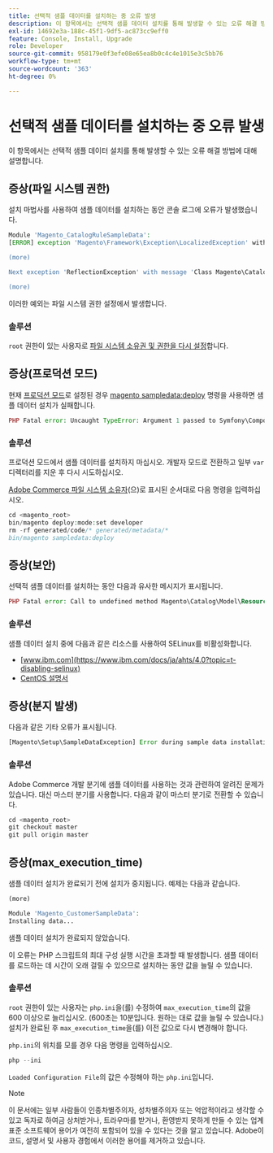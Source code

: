 ```yaml
---
title: 선택적 샘플 데이터를 설치하는 중 오류 발생
description: 이 항목에서는 선택적 샘플 데이터 설치를 통해 발생할 수 있는 오류 해결 방법에 대해 설명합니다.
exl-id: 14692e3a-188c-45f1-9df5-ac873cc9eff0
feature: Console, Install, Upgrade
role: Developer
source-git-commit: 958179e0f3efe08e65ea8b0c4c4e1015e3c5bb76
workflow-type: tm+mt
source-wordcount: '363'
ht-degree: 0%

---
```


# 선택적 샘플 데이터를 설치하는 중 오류 발생

이 항목에서는 선택적 샘플 데이터 설치를 통해 발생할 수 있는 오류 해결 방법에 대해 설명합니다.

## 증상(파일 시스템 권한)

설치 마법사를 사용하여 샘플 데이터를 설치하는 동안 콘솔 로그에 오류가 발생했습니다.

```php
Module 'Magento_CatalogRuleSampleData':
[ERROR] exception 'Magento\Framework\Exception\LocalizedException' with message 'Can't create directory /var/www/html/magento2/generated/code/Magento/CatalogRule/Model/.' in /var/www/html/magento2/lib/internal/Magento/Framework/Code/Generator.php:103

(more)

Next exception 'ReflectionException' with message 'Class Magento\CatalogRule\Model\RuleFactory does not exist' in /var/www/html/magento2/lib/internal/Magento/Framework/Code/Reader/ClassReader.php:29

(more)
```

이러한 예외는 파일 시스템 권한 설정에서 발생합니다.

### 솔루션

`root` 권한이 있는 사용자로 [파일 시스템 소유권 및 권한을 다시 설정](https://experienceleague.adobe.com/docs/commerce-operations/configuration-guide/deployment/file-system-permissions.html)합니다.

## 증상(프로덕션 모드)

현재 [프로덕션 모드](https://experienceleague.adobe.com/docs/commerce-operations/configuration-guide/setup/application-modes.html)로 설정된 경우 [magento sampledata:deploy](https://experienceleague.adobe.com/docs/commerce-operations/installation-guide/next-steps/sample-data/composer-packages.html) 명령을 사용하면 샘플 데이터 설치가 실패합니다.

```php
PHP Fatal error: Uncaught TypeError: Argument 1 passed to Symfony\Component\Console\Input\ArrayInput::__construct() must be of the type array, object given, called in /<path>/vendor/magento/framework/ObjectManager/Factory/AbstractFactory.php on line 97 and defined in /<path>/vendor/symfony/console/Symfony/Component/Console/Input/ArrayInput.php:37
```

### 솔루션

프로덕션 모드에서 샘플 데이터를 설치하지 마십시오. 개발자 모드로 전환하고 일부 `var` 디렉터리를 지운 후 다시 시도하십시오.

[Adobe Commerce 파일 시스템 소유자](https://experienceleague.adobe.com/docs/commerce-operations/installation-guide/prerequisites/file-system/overview.html)(으)로 표시된 순서대로 다음 명령을 입력하십시오.

```php
cd <magento_root>
bin/magento deploy:mode:set developer
rm -rf generated/code/* generated/metadata/*
bin/magento sampledata:deploy
```

## 증상(보안)

선택적 샘플 데이터를 설치하는 동안 다음과 유사한 메시지가 표시됩니다.

```php
PHP Fatal error: Call to undefined method Magento\Catalog\Model\Resource\Product\Interceptor::getWriteConnection() in /var/www/magento2/app/code/Magento/SampleData/Module/Catalog/Setup/Product/Gallery.php on line 144
```

### 솔루션

샘플 데이터 설치 중에 다음과 같은 리소스를 사용하여 SELinux를 비활성화합니다.

* [www.ibm.com](https://www.ibm.com/docs/ja/ahts/4.0?topic=t-disabling-selinux)
* [CentOS 설명서](https://docs.centos.org/en-US/docs/)

## 증상(분지 발생)

다음과 같은 기타 오류가 표시됩니다.

```php
[Magento\Setup\SampleDataException] Error during sample data installation: Class Magento\Sales\Model\Service\OrderFactory does not exist
```

### 솔루션

Adobe Commerce 개발 분기에 샘플 데이터를 사용하는 것과 관련하여 알려진 문제가 있습니다. 대신 마스터 분기를 사용합니다. 다음과 같이 마스터 분기로 전환할 수 있습니다.

```php
cd <magento_root>
git checkout master
git pull origin master
```

## 증상(max_execution_time)

샘플 데이터 설치가 완료되기 전에 설치가 중지됩니다. 예제는 다음과 같습니다.

```php
(more)

Module 'Magento_CustomerSampleData':
Installing data...
```

샘플 데이터 설치가 완료되지 않았습니다.

이 오류는 PHP 스크립트의 최대 구성 실행 시간을 초과할 때 발생합니다. 샘플 데이터를 로드하는 데 시간이 오래 걸릴 수 있으므로 설치하는 동안 값을 늘릴 수 있습니다.

### 솔루션

`root` 권한이 있는 사용자는 `php.ini`을(를) 수정하여 `max_execution_time`의 값을 600 이상으로 늘리십시오. (600초는 10분입니다. 원하는 대로 값을 늘릴 수 있습니다.) 설치가 완료된 후 `max_execution_time`을(를) 이전 값으로 다시 변경해야 합니다.

`php.ini`의 위치를 모를 경우 다음 명령을 입력하십시오.

```php
php --ini
```

`Loaded Configuration File`의 값은 수정해야 하는 `php.ini`입니다.

>[!NOTE]
>
>이 문서에는 일부 사람들이 인종차별주의자, 성차별주의자 또는 억압적이라고 생각할 수 있고 독자로 하여금 상처받거나, 트라우마를 받거나, 환영받지 못하게 만들 수 있는 업계 표준 소프트웨어 용어가 여전히 포함되어 있을 수 있다는 것을 알고 있습니다. Adobe이 코드, 설명서 및 사용자 경험에서 이러한 용어를 제거하고 있습니다.
